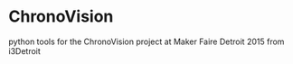 # ChronoVision
python tools for the ChronoVision project at Maker Faire Detroit 2015 from i3Detroit
